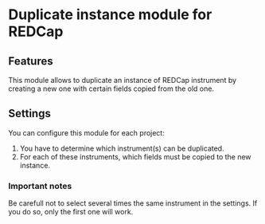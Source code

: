 # Duplicate instance module for REDCap

## Features

This module allows to duplicate an instance of REDCap instrument by creating a new one with certain fields copied from the old one.

## Settings

You can configure this module for each project:
1. You have to determine which instrument(s) can be duplicated.
2. For each of these instruments, which fields must be copied to the new instance.

### Important notes

Be carefull not to select several times the same instrument in the settings. If you do so, only the first one will work.